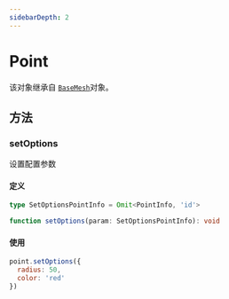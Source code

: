```yaml
---
sidebarDepth: 2
---
```


# Point

该对象继承自 [`BaseMesh`](./BaseMesh.html)对象。


## 方法

### setOptions
设置配置参数

#### 定义
```ts
type SetOptionsPointInfo = Omit<PointInfo, 'id'>

function setOptions(param: SetOptionsPointInfo): void
```

#### 使用
```js
point.setOptions({
  radius: 50,
  color: 'red'
})
```
